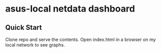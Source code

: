 # asus-local netdata dashboard

## Quick Start
Clone repo and serve the contents. Open index.html in a browser on my local network to see graphs.
